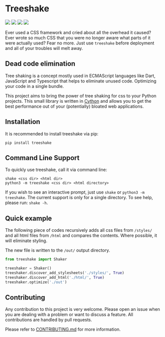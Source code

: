 # Treeshake
![](https://img.shields.io/pypi/status/treeshake?style=flat-square)
![](https://img.shields.io/github/repo-size/jackmanapp/treeshake?style=flat-square)
![](https://img.shields.io/github/last-commit/jackmanapp/treeshake?style=flat-square)
![](https://img.shields.io/maintenance/yes/2021?style=flat-square)

Ever used a CSS framework and cried about all the overhead it caused? Ever wrote so much CSS that you were no longer aware what parts of it were actually used? Fear no more. Just use `treeshake` before deployment and all of your troubles will melt away.

## Dead code elimination
Tree shaking is a concept mostly used in ECMAScript languages like Dart, JavaScript and Typescript that helps to eliminate unused code. Optimizing your code in a single bundle.

This project aims to bring the power of tree shaking for css to your Python projects. This small library is written in [Cython](https://cython.readthedocs.io/) and allows you to get the best performance out of your (potentially) bloated web applications.

## Installation
It is recommended to install treeshake via pip:
```commandline
pip install treeshake
```

## Command Line Support
To quickly use treeshake, call it via command line:
```commandline
shake <css dir> <html dir>
python3 -m treeshake <css dir> <html directory>
```
If you wish to see an interactive prompt, just use `shake` or `python3 -m treeshake`. The current support is only for a single directory.
To see help, please run: `shake -h`.

## Quick example
The following piece of codes recursively adds all css files from `/styles/` and all html files from `/html` and compares the contents. Where possible, it will eliminate styling.

The new file is written to the `/out/` output directory.

```python
from treeshake import Shaker

treeshaker = Shaker()
treeshaker.discover_add_stylesheets('./styles/', True)
treeshaker.discover_add_html('./html/', True)
treeshaker.optimize('./out')
```

## Contributing
Any contribution to this project is very welcome. Please open an issue when you are dealing with a problem or want to discuss a feature. All contributions are handled by pull requests.

Please refer to [CONTRIBUTING.md](https://github.com/jackmanapp/treeshake/blob/main/CONTRIBUTING.md) for more information.
